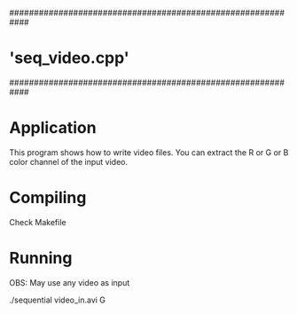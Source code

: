 ############################################################
#		'seq_video.cpp'
############################################################

# Application

This program shows how to write video files.
You can extract the R or G or B color channel of the input video.

# Compiling

Check Makefile

# Running

OBS: May use any video as input

./sequential video_in.avi G


